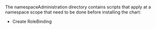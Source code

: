 The namespaceAdministration directory contains scripts that apply at a namespace scope that need to be done before installing the chart:

* Create RoleBinding